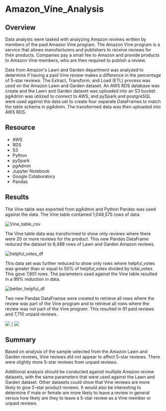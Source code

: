 # Amazon_Vine_Analysis

## Overview
Data analysts were tasked with analyzing Amazon reviews written by members of the paid Amazon Vine program. The Amazon Vine program is a service that allows manufacturers and publishers to receive reviews for their products. Companies pay a small fee to Amazon and provide products to Amazon Vine members, who are then required to publish a review.

Data from Amazon's Lawn and Garden department was analyzed to determine if having a paid Vine review makes a difference in the percentage of 5-star reviews.  The Extract, Transform, and Load (ETL) process was used on the Amazon Lawn and Garden dataset.  An AWS RDS database was create and the Lawn and Garden dataset was uploaded into an S3 bucket.  pgAdmin was utilized to connect to AWS, and pySpark and postgreSQL were used against the data set to create four separate DataFrames to match the table schema in pgAdmin.  The transformed data was then uploaded into AWS RDS. 


## Resource
- AWS                     
- RDS                     
- S3                      
- Python                  
- pySpark    
- pgAdmin  
- Jupyter Notebook
- Google Colaboratory
- Pandas        
                 

## Results
The Vine table was exported from pgAdmin and Python Pandas was used against the data.  The Vine table contained 1,048,575 rows of data.

![Vine_table_csv](https://user-images.githubusercontent.com/73897240/112730388-a7576e00-8f07-11eb-8724-bf0540f1a1b4.PNG)


The Vine table data was transformed to show only reviews where there were 20 or more reviews for the product.  This new Pandas DataFrame reduced the dataset to 8,488 rows of Lawn and Garden Amazon reviews.

![helpful_votes_df](https://user-images.githubusercontent.com/73897240/112730437-ef769080-8f07-11eb-9e89-9557b718103e.PNG)


This data set was further reduced to show only rows where helpful_votes was greater than or equal to 50% of helpful_votes divided by total_votes.  This gave 7,801 rows.  The parameters used against the Vine table resulted in a 99% reduction in data.

![better_helpful_df](https://user-images.githubusercontent.com/73897240/112730510-585e0880-8f08-11eb-9be0-cebb079458bb.PNG)


Two new Pandas DataFramse were created to retrieve all rows where the review was part of the Vine program and to retrieve all rows where the review was not part of the Vine program.  This resulted in 91 paid reviews and 7,710 unpaid reviews.

![](https://user-images.githubusercontent.com/73897240/112730588-c86c8e80-8f08-11eb-80e2-95a9584d635f.PNG)  |  ![](https://user-images.githubusercontent.com/73897240/112730710-72e4b180-8f09-11eb-872c-d022225c26f8.PNG)


## Summary
Based on analysis of the sample selected from the Amazon Lawn and Garden reviews, Vine reviews did not appear to affect 5-star reviews.  There were slightly more 5-star reviews from unpaid reviews.

Additional analysis should be conducted against multiple Amazon review datasets, with the same parameters that were used against the Lawn and Garden dataset.  Other datasets could show that Vine reviews are more likely to give 5-star product reviews.  It would also be interesting to determine if male or female are more likely to leave a review in general versus how likely are they to leave a 5-star review as a Vine member or unpaid reviews.  
